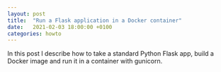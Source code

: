 ```yaml
---
layout: post
title:  "Run a Flask application in a Docker container"
date:   2021-02-03 18:00:00 +0100
categories: howto
---
```

In this post I describe how to take a standard Python Flask app, build a Docker image and run it in a container with gunicorn.